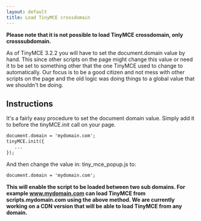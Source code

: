 ```yaml
---
layout: default
title: Load TinyMCE crossdomain
---
```


**Please note that it is not possible to load TinyMCE crossdomain, only crosssubdomain.**

As of TinyMCE 3.2.2 you will have to set the document.domain value by hand. This since other scripts on the page might change this value or need it to be set to something other that the one TinyMCE used to change to automatically. Our focus is to be a good citizen and not mess with other scripts on the page and the old logic was doing things to a global value that we shouldn't be doing.

## Instructions

It's a fairly easy procedure to set the document domain value. Simply add it to before the tinyMCE.init call on your page.

```html
document.domain = 'mydomain.com';
tinyMCE.init({
   ...
});

```

And then change the value in: tiny_mce_popup.js to:

```html
document.domain = 'mydomain.com';

```

**This will enable the script to be loaded between two sub domains. For example www.mydomain.com can load TinyMCE from scripts.mydomain.com using the above method. We are currently working on a CDN version that will be able to load TinyMCE from any domain.**
